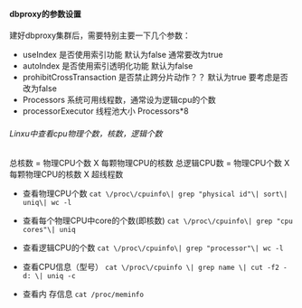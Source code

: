 #### dbproxy的参数设置

建好dbproxy集群后，需要特别主要一下几个参数：

* useIndex                        是否使用索引功能 默认为false    通常要改为true
* autoIndex                       是否使用索引透明化功能 默认为false  
* prohibitCrossTransaction  是否禁止跨分片动作？？ 默认为true      要考虑是否改为false
* Processors                系统可用线程数，通常设为逻辑cpu的个数
* processorExecutor         线程池大小 Processors\*8 

###### Linxu中查看cpu物理个数，核数，逻辑个数

总核数 = 物理CPU个数 X 每颗物理CPU的核数 
总逻辑CPU数 = 物理CPU个数 X 每颗物理CPU的核数 X 超线程数

* 查看物理CPU个数
  `cat \/proc\/cpuinfo\| grep "physical id"\| sort\| uniq\| wc -l`

* 查看每个物理CPU中core的个数\(即核数\)
  `cat \/proc\/cpuinfo\| grep "cpu cores"\| uniq
`
* 查看逻辑CPU的个数
  `cat \/proc\/cpuinfo\| grep "processor"\| wc -l`

* 查看CPU信息（型号）
  `cat \/proc\/cpuinfo \| grep name \| cut -f2 -d: \| uniq -c`

* 查看内 存信息
  `cat /proc/meminfo`

